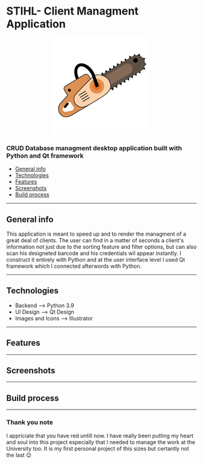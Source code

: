 
# STIHL- Client Managment Application

<p align="center"> <img src="./Images/favicon-7.png"> </p>

<h3> CRUD Database managment desktop application built with Python and Qt framework </h3>

* [General info](#general-info)
* [Technologies](#technologies)
* [Features](#features)
* [Screenshots](#screenshots)
* [Build process](#build-process)

---
## General info
 This application is meant to speed up and to render the managment of a great deal of clients. 
 The user can find in a matter of seconds a client's information not just due to the sorting feature and filter options, but can also scan his designeted barcode and his credentials wil appear instantly.
 I construct it entirely with Python and at the user interface level I used Qt framework which I connected afterwords with Python.  

---
 ## Technologies
  * Backend --> Python 3.9
  * UI Design --> Qt Design
  * Images and Icons --> Illustrator

---
## Features

---
## Screenshots


---
## Build process

---
### Thank you note
I appriciate that you have red untill now. I have really been putting my heart and soul into this project especially that I needed to manage the work at the University too.
It is my first personal project of this sizes but certantly not the last 😉
